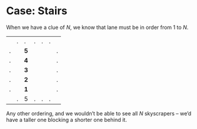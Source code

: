 # Case: Stairs
<!-- #SQUARK live!
| dest = cases/stairs
| capt = Clue of $N$
| index = cases
| date = 2025 May 20
-->

When we have a clue of $N$, we know that lane must be in order from $1$ to $N$.

<div class="puzzle">

||||||||
| :-- | :-- | :-- | :-- | :-- | :-- | :-- |
|     |  .  |  .  |  .  |  .  |  .  |     |
|  .  |     |**5**|     |     |     |  .  |
|  .  |     |**4**|     |     |     |  .  |
|  .  |     |**3**|     |     |     |  .  |
|  .  |     |**2**|     |     |     |  .  |
|  .  |     |**1**|     |     |     |  .  |
|     |  .  |  5  |  .  |  .  |  .  |     |

</div>

Any other ordering, and we wouldn’t be able to see all $N$ skyscrapers – we’d have a taller one blocking a shorter one behind it.
